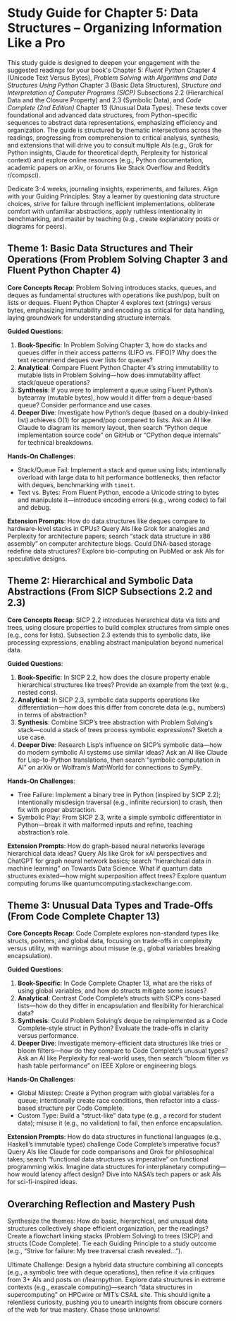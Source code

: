 # Study Guide for Chapter 5: Data Structures – Organizing Information Like a Pro

This study guide is designed to deepen your engagement with the suggested readings for your book's Chapter 5: *Fluent Python* Chapter 4 (Unicode Text Versus Bytes), *Problem Solving with Algorithms and Data Structures Using Python* Chapter 3 (Basic Data Structures), *Structure and Interpretation of Computer Programs (SICP)* Subsections 2.2 (Hierarchical Data and the Closure Property) and 2.3 (Symbolic Data), and *Code Complete (2nd Edition)* Chapter 13 (Unusual Data Types). These texts cover foundational and advanced data structures, from Python-specific sequences to abstract data representations, emphasizing efficiency and organization. The guide is structured by thematic intersections across the readings, progressing from comprehension to critical analysis, synthesis, and extensions that will drive you to consult multiple AIs (e.g., Grok for Python insights, Claude for theoretical depth, Perplexity for historical context) and explore online resources (e.g., Python documentation, academic papers on arXiv, or forums like Stack Overflow and Reddit’s r/compsci). 

Dedicate 3-4 weeks, journaling insights, experiments, and failures. Align with your Guiding Principles: Stay a learner by questioning data structure choices, strive for failure through inefficient implementations, obliterate comfort with unfamiliar abstractions, apply ruthless intentionality in benchmarking, and master by teaching (e.g., create explanatory posts or diagrams for peers).

## Theme 1: Basic Data Structures and Their Operations (From Problem Solving Chapter 3 and Fluent Python Chapter 4)

**Core Concepts Recap**: Problem Solving introduces stacks, queues, and deques as fundamental structures with operations like push/pop, built on lists or deques. Fluent Python Chapter 4 explores text (strings) versus bytes, emphasizing immutability and encoding as critical for data handling, laying groundwork for understanding structure internals.

**Guided Questions**:
1. **Book-Specific**: In Problem Solving Chapter 3, how do stacks and queues differ in their access patterns (LIFO vs. FIFO)? Why does the text recommend deques over lists for queues?
2. **Analytical**: Compare Fluent Python Chapter 4’s string immutability to mutable lists in Problem Solving—how does immutability affect stack/queue operations?
3. **Synthesis**: If you were to implement a queue using Fluent Python’s bytearray (mutable bytes), how would it differ from a deque-based queue? Consider performance and use cases.
4. **Deeper Dive**: Investigate how Python’s deque (based on a doubly-linked list) achieves O(1) for append/pop compared to lists. Ask an AI like Claude to diagram its memory layout, then search “Python deque implementation source code” on GitHub or “CPython deque internals” for technical breakdowns.

**Hands-On Challenges**:
- Stack/Queue Fail: Implement a stack and queue using lists; intentionally overload with large data to hit performance bottlenecks, then refactor with deques, benchmarking with `timeit`.
- Text vs. Bytes: From Fluent Python, encode a Unicode string to bytes and manipulate it—introduce encoding errors (e.g., wrong codec) to fail and debug.

**Extension Prompts**: How do data structures like deques compare to hardware-level stacks in CPUs? Query AIs like Grok for analogies and Perplexity for architecture papers; search “stack data structure in x86 assembly” on computer architecture blogs. Could DNA-based storage redefine data structures? Explore bio-computing on PubMed or ask AIs for speculative designs.

## Theme 2: Hierarchical and Symbolic Data Abstractions (From SICP Subsections 2.2 and 2.3)

**Core Concepts Recap**: SICP 2.2 introduces hierarchical data via lists and trees, using closure properties to build complex structures from simple ones (e.g., cons for lists). Subsection 2.3 extends this to symbolic data, like processing expressions, enabling abstract manipulation beyond numerical data.

**Guided Questions**:
1. **Book-Specific**: In SICP 2.2, how does the closure property enable hierarchical structures like trees? Provide an example from the text (e.g., nested cons).
2. **Analytical**: In SICP 2.3, symbolic data supports operations like differentiation—how does this differ from concrete data (e.g., numbers) in terms of abstraction?
3. **Synthesis**: Combine SICP’s tree abstraction with Problem Solving’s stack—could a stack of trees process symbolic expressions? Sketch a use case.
4. **Deeper Dive**: Research Lisp’s influence on SICP’s symbolic data—how do modern symbolic AI systems use similar ideas? Ask an AI like Claude for Lisp-to-Python translations, then search “symbolic computation in AI” on arXiv or Wolfram’s MathWorld for connections to SymPy.

**Hands-On Challenges**:
- Tree Failure: Implement a binary tree in Python (inspired by SICP 2.2); intentionally misdesign traversal (e.g., infinite recursion) to crash, then fix with proper abstraction.
- Symbolic Play: From SICP 2.3, write a simple symbolic differentiator in Python—break it with malformed inputs and refine, teaching abstraction’s role.

**Extension Prompts**: How do graph-based neural networks leverage hierarchical data ideas? Query AIs like Grok for xAI perspectives and ChatGPT for graph neural network basics; search “hierarchical data in machine learning” on Towards Data Science. What if quantum data structures existed—how might superposition affect trees? Explore quantum computing forums like quantumcomputing.stackexchange.com.

## Theme 3: Unusual Data Types and Trade-Offs (From Code Complete Chapter 13)

**Core Concepts Recap**: Code Complete explores non-standard types like structs, pointers, and global data, focusing on trade-offs in complexity versus utility, with warnings about misuse (e.g., global variables breaking encapsulation).

**Guided Questions**:
1. **Book-Specific**: In Code Complete Chapter 13, what are the risks of using global variables, and how do structs mitigate some issues?
2. **Analytical**: Contrast Code Complete’s structs with SICP’s cons-based lists—how do they differ in encapsulation and flexibility for hierarchical data?
3. **Synthesis**: Could Problem Solving’s deque be reimplemented as a Code Complete-style struct in Python? Evaluate the trade-offs in clarity versus performance.
4. **Deeper Dive**: Investigate memory-efficient data structures like tries or bloom filters—how do they compare to Code Complete’s unusual types? Ask an AI like Perplexity for real-world uses, then search “bloom filter vs hash table performance” on IEEE Xplore or engineering blogs.

**Hands-On Challenges**:
- Global Misstep: Create a Python program with global variables for a queue; intentionally create race conditions, then refactor into a class-based structure per Code Complete.
- Custom Type: Build a “struct-like” data type (e.g., a record for student data); misuse it (e.g., no validation) to fail, then enforce encapsulation.

**Extension Prompts**: How do data structures in functional languages (e.g., Haskell’s immutable types) challenge Code Complete’s imperative focus? Query AIs like Claude for code comparisons and Grok for philosophical takes; search “functional data structures vs imperative” on functional programming wikis. Imagine data structures for interplanetary computing—how would latency affect design? Dive into NASA’s tech papers or ask AIs for sci-fi-inspired ideas.

## Overarching Reflection and Mastery Push

Synthesize the themes: How do basic, hierarchical, and unusual data structures collectively shape efficient organization, per the readings? Create a flowchart linking stacks (Problem Solving) to trees (SICP) and structs (Code Complete). Tie each Guiding Principle to a study outcome (e.g., “Strive for failure: My tree traversal crash revealed…”).

Ultimate Challenge: Design a hybrid data structure combining all concepts (e.g., a symbolic tree with deque operations), then refine it via critiques from 3+ AIs and posts on r/learnpython. Explore data structures in extreme contexts (e.g., exascale computing)—search “data structures in supercomputing” on HPCwire or MIT’s CSAIL site. This should ignite a relentless curiosity, pushing you to unearth insights from obscure corners of the web for true mastery. Chase those unknowns!